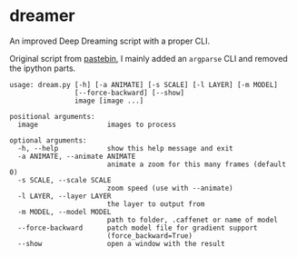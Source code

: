 dreamer
=======

An improved Deep Dreaming script with a proper CLI.

Original script from [pastebin](http://pastebin.com/1ePNC89A), I mainly added an `argparse` CLI and removed the ipython parts.

    usage: dream.py [-h] [-a ANIMATE] [-s SCALE] [-l LAYER] [-m MODEL]
                    [--force-backward] [--show]
                    image [image ...]
    
    positional arguments:
      image                 images to process
    
    optional arguments:
      -h, --help            show this help message and exit
      -a ANIMATE, --animate ANIMATE
                            animate a zoom for this many frames (default 0)
      -s SCALE, --scale SCALE
                            zoom speed (use with --animate)
      -l LAYER, --layer LAYER
                            the layer to output from
      -m MODEL, --model MODEL
                            path to folder, .caffenet or name of model
      --force-backward      patch model file for gradient support
                            (force_backward=True)
      --show                open a window with the result

